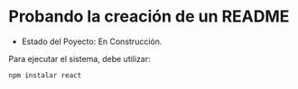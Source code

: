 <h1>Probando la creación de un README</h1>

-  Estado del Poyecto: En Construcción.

Para ejecutar el sistema, debe utilizar:

``npm instalar react``
